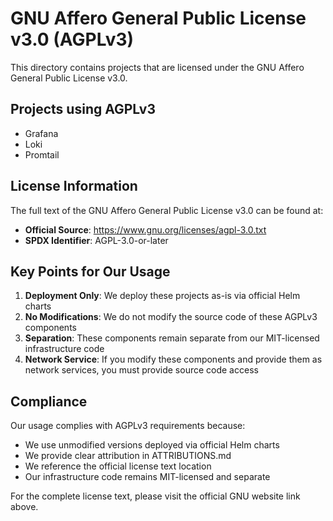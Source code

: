 # GNU Affero General Public License v3.0 (AGPLv3)

This directory contains projects that are licensed under the GNU Affero General Public License v3.0.

## Projects using AGPLv3

- Grafana
- Loki
- Promtail

## License Information

The full text of the GNU Affero General Public License v3.0 can be found at:

- **Official Source**: <https://www.gnu.org/licenses/agpl-3.0.txt>
- **SPDX Identifier**: AGPL-3.0-or-later

## Key Points for Our Usage

1. **Deployment Only**: We deploy these projects as-is via official Helm charts
2. **No Modifications**: We do not modify the source code of these AGPLv3 components
3. **Separation**: These components remain separate from our MIT-licensed infrastructure code
4. **Network Service**: If you modify these components and provide them as network services, you must provide source code access

## Compliance

Our usage complies with AGPLv3 requirements because:

- We use unmodified versions deployed via official Helm charts
- We provide clear attribution in ATTRIBUTIONS.md
- We reference the official license text location
- Our infrastructure code remains MIT-licensed and separate

For the complete license text, please visit the official GNU website link above.

